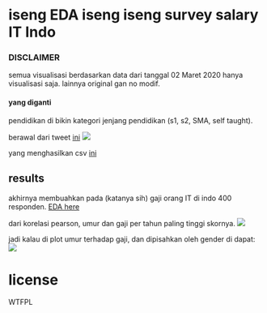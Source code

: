 # iseng EDA iseng iseng survey salary IT Indo

### DISCLAIMER
semua visualisasi berdasarkan data dari tanggal 02 Maret 2020
hanya visualisasi saja. lainnya original gan no modif. 

#### yang diganti
pendidikan di bikin kategori jenjang pendidikan (s1, s2, SMA, self taught).    


berawal dari tweet [ini](https://twitter.com/petrabarus/status/1228607065481809921) 
![](https://i.imgur.com/mICBtpD.png)

yang menghasilkan csv [ini](https://docs.google.com/spreadsheets/d/1DBE6v5nYliDCUl8IQR9b-KS9-wlkw9-Wp2K0pQqNg6o/edit#gid=1811584495)


## results
akhirnya membuahkan pada (katanya sih) gaji orang IT di indo 400 responden. [EDA here](01_EDA.ipynb)

dari korelasi pearson, umur dan gaji per tahun paling tinggi skornya. 
![](https://i.imgur.com/HOx4ddE.png)

jadi kalau di plot umur terhadap gaji, dan dipisahkan oleh gender di dapat: 
![](https://i.imgur.com/Thgtxu5.png)


# license 
<a href="http://www.wtfpl.net/"><img
       src="http://www.wtfpl.net/wp-content/uploads/2012/12/wtfpl-badge-4.png"
       width="80" height="15" alt="WTFPL" /></a>
